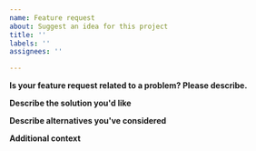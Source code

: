 ```yaml
---
name: Feature request
about: Suggest an idea for this project
title: ''
labels: ''
assignees: ''

---
```


**Is your feature request related to a problem? Please describe.**
<!--
A clear and concise description of what the problem is. Ex. I wish I could use Clara Viz to do [...]
-->

**Describe the solution you'd like**
<!--
A clear and concise description of what you want to happen.
-->

**Describe alternatives you've considered**
<!--
A clear and concise description of any alternative solutions or features you've considered.
-->

**Additional context**
<!--
Add any other context, code examples, or references to existing implementations about the feature request here.
-->
